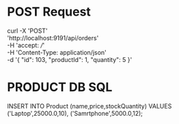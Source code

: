 # POST Request

<!-- start:code block -->
curl -X 'POST' \
  'http://localhost:9191/api/orders' \
  -H 'accept: */*' \
  -H 'Content-Type: application/json' \
  -d '{
  "id": 103,
  "productId": 1,
  "quantity": 5
}'
<!-- end:code block -->

# PRODUCT DB SQL

<!-- start:code block -->
INSERT INTO Product (name,price,stockQuantity) VALUES
	 ('Laptop',25000.0,10),
	 ('Samrtphone',5000.0,12);
<!-- end:code block -->
